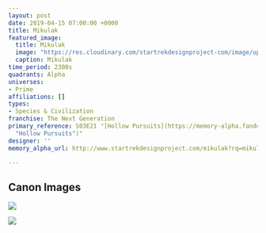 ```yaml
---
layout: post
date: 2019-04-15 07:00:00 +0000
title: Mikulak
featured_image:
  title: Mikulak
  image: "https://res.cloudinary.com/startrekdesignproject-com/image/upload/v1555378958/Mikulak.png"
  caption: Mikulak
time_period: 2300s
quadrants: Alpha
universes:
- Prime
affiliations: []
types:
- Species & Civilization
franchise: The Next Generation
primary_reference: S03E21 "[Hollow Pursuits](https://memory-alpha.fandom.com/wiki/Hollow_Pursuits
  "Hollow Pursuits")"
designer: ''
memory_alpha_url: http://www.startrekdesignproject.com/mikulak?rq=mikulak

---
```

## Canon Images

![](https://res.cloudinary.com/startrekdesignproject-com/image/upload/v1555378958/Mikulak_DrawRef2.jpg)

![](https://res.cloudinary.com/startrekdesignproject-com/image/upload/v1555378957/Mikulak_logo_Hollow_pursuits_2.jpg)